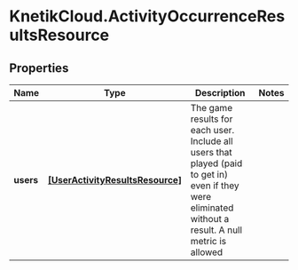 # KnetikCloud.ActivityOccurrenceResultsResource

## Properties
Name | Type | Description | Notes
------------ | ------------- | ------------- | -------------
**users** | [**[UserActivityResultsResource]**](UserActivityResultsResource.md) | The game results for each user. Include all users that played (paid to get in) even if they were eliminated without a result. A null metric is allowed | 



